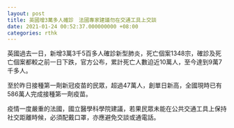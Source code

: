 ```yaml
---
layout: post
title: 英國增3萬多人確診　法國專家建議勿在交通工具上交談
date: 2021-01-24 00:52:37.000000000 +08:00
categories: rthk
---
```


英國過去一日，新增3萬3千5百多人確診新型肺炎，死亡個案1348宗，確診及死亡個案都較之前一日下跌，官方公布，累計死亡人數迫近10萬人，至今達到9萬7千多人。

至於昨日接種第一劑新冠疫苗的民眾，超過47萬人，創單日新高，全國現時已有586萬人完成接種第一劑疫苗。

疫情一度嚴重的法國，國立醫學科學院建議，若果民眾未能在公共交通工具上保持社交距離時候，必須配戴口罩，亦應避免交談或通電話。
